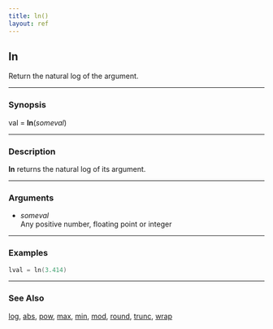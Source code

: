 ```yaml
---
title: ln()
layout: ref
---
```


## ln

Return the natural log of the argument.

-----

### Synopsis

val = **ln**(*someval*)

-----

### Description

**ln** returns the natural log of its argument.

-----

### Arguments

  - *someval*  
    Any positive number, floating point or integer

-----

### Examples

```cpp
lval = ln(3.414)
```

-----

### See Also

[log](log.html), [abs](abs.html), [pow](pow.html), [max](max.html), [min](min.html),
[mod](mod.html), [round](round.html), [trunc](trunc.html),
[wrap](wrap.html)
